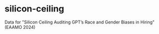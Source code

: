 # silicon-ceiling
Data for "Silicon Ceiling Auditing GPT’s Race and Gender Biases in Hiring" (EAAMO 2024)
